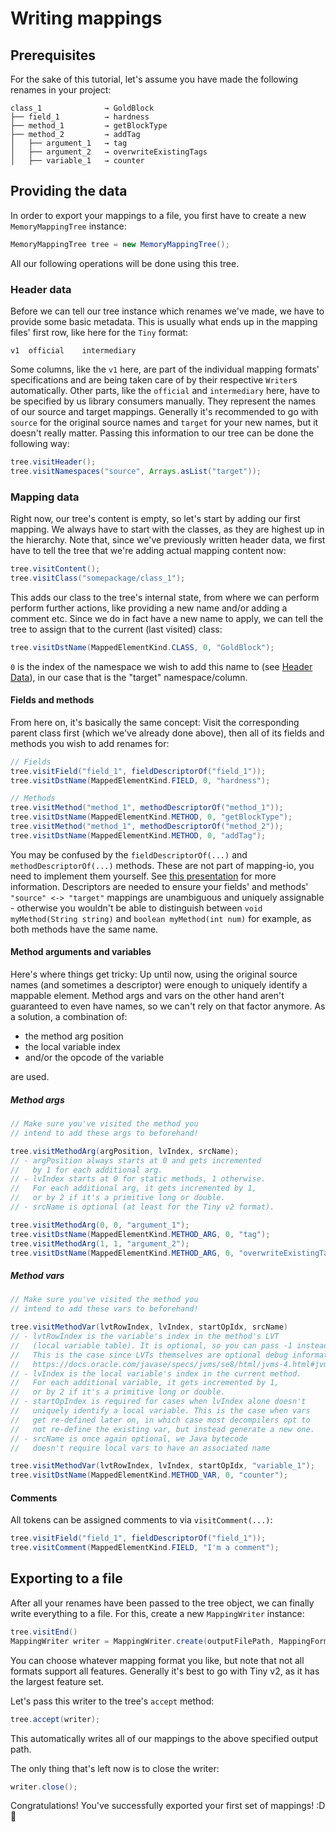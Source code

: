# Writing mappings

## Prerequisites
For the sake of this tutorial, let's assume you have made the following renames in your project:
```
class_1              → GoldBlock
├── field_1          → hardness
├── method_1         → getBlockType
├── method_2         → addTag
│   ├── argument_1   → tag
│   ├── argument_2   → overwriteExistingTags
│   ├── variable_1   → counter
```


## Providing the data
In order to export your mappings to a file, you first have to create a new `MemoryMappingTree` instance:
```java
MemoryMappingTree tree = new MemoryMappingTree();
```
All our following operations will be done using this tree.


### Header data
Before we can tell our tree instance which renames we've made, we have to provide some basic metadata. This is usually what ends up in the mapping files' first row, like here for the `Tiny` format:
```
v1	official	intermediary
```
Some columns, like the `v1` here, are part of the individual mapping formats' specifications and are being taken care of by their respective `Writer`s automatically. Other parts, like the `official` and `intermediary` here, have to be specified by us library consumers manually. They represent the names of our source and target mappings.
Generally it's recommended to go with `source` for the original source names and `target` for your new names, but it doesn't really matter. Passing this information to our tree can be done the following way:
```java
tree.visitHeader();
tree.visitNamespaces("source", Arrays.asList("target"));
```


### Mapping data
Right now, our tree's content is empty, so let's start by adding our first mapping. We always have to start with the classes, as they are highest up in the hierarchy. Note that, since we've previously written header data, we first have to tell the tree that we're adding actual mapping content now:
```java
tree.visitContent();
tree.visitClass("somepackage/class_1");
```
This adds our class to the tree's internal state, from where we can perform perform further actions, like providing a new name and/or adding a comment etc.
Since we do in fact have a new name to apply, we can tell the tree to assign that to the current (last visited) class:
```java
tree.visitDstName(MappedElementKind.CLASS, 0, "GoldBlock");
```
`0` is the index of the namespace we wish to add this name to (see [Header Data](#header-data)), in our case that is the "target" namespace/column.


#### Fields and methods
From here on, it's basically the same concept: Visit the corresponding parent class first (which we've already done above), then all of its fields and methods you wish to add renames for:
```java
// Fields
tree.visitField("field_1", fieldDescriptorOf("field_1"));
tree.visitDstName(MappedElementKind.FIELD, 0, "hardness");

// Methods
tree.visitMethod("method_1", methodDescriptorOf("method_1"));
tree.visitDstName(MappedElementKind.METHOD, 0, "getBlockType");
tree.visitMethod("method_1", methodDescriptorOf("method_2"));
tree.visitDstName(MappedElementKind.METHOD, 0, "addTag");
```
You may be confused by the `fieldDescriptorOf(...)` and `methodDescriptorOf(...)` methods. These are not part of mapping-io, you need to implement them yourself. See [this presentation](https://web.archive.org/web/20221108160338/https://courses.cs.ut.ee/MTAT.05.085/2014_spring/uploads/Main/Bytecode%20with%20ASM.pdf) for more information. Descriptors are needed to ensure your fields' and methods' `"source" <-> "target"` mappings are unambiguous and uniquely assignable - otherwise you wouldn't be able to distinguish between `void myMethod(String string)` and `boolean myMethod(int num)` for example, as both methods have the same name.


#### Method arguments and variables
Here's where things get tricky: Up until now, using the original source names (and sometimes a descriptor) were enough to uniquely identify a mappable element. Method args and vars on the other hand aren't guaranteed to even have names, so we can't rely on that factor anymore. As a solution, a combination of:
- the method arg position
- the local variable index
- and/or the opcode of the variable

are used.

##### Method args
```java
// Make sure you've visited the method you
// intend to add these args to beforehand!

tree.visitMethodArg(argPosition, lvIndex, srcName);
// - argPosition always starts at 0 and gets incremented
//   by 1 for each additional arg.
// - lvIndex starts at 0 for static methods, 1 otherwise.
//   For each additional arg, it gets incremented by 1,
//   or by 2 if it's a primitive long or double.
// - srcName is optional (at least for the Tiny v2 format).

tree.visitMethodArg(0, 0, "argument_1");
tree.visitDstName(MappedElementKind.METHOD_ARG, 0, "tag");
tree.visitMethodArg(1, 1, "argument_2");
tree.visitDstName(MappedElementKind.METHOD_ARG, 0, "overwriteExistingTags");
```

##### Method vars
```java
// Make sure you've visited the method you
// intend to add these vars to beforehand!

tree.visitMethodVar(lvtRowIndex, lvIndex, startOpIdx, srcName)
// - lvtRowIndex is the variable's index in the method's LVT
//   (local variable table). It is optional, so you can pass -1 instead.
//   This is the case since LVTs themselves are optional debug information, see
//   https://docs.oracle.com/javase/specs/jvms/se8/html/jvms-4.html#jvms-4.7.13
// - lvIndex is the local variable's index in the current method.
//   For each additional variable, it gets incremented by 1,
//   or by 2 if it's a primitive long or double.
// - startOpIndex is required for cases when lvIndex alone doesn't
//   uniquely identify a local variable. This is the case when vars
//   get re-defined later on, in which case most decompilers opt to
//   not re-define the existing var, but instead generate a new one.
// - srcName is once again optional, we Java bytecode
//   doesn't require local vars to have an associated name

tree.visitMethodVar(lvtRowIndex, lvIndex, startOpIdx, "variable_1");
tree.visitDstName(MappedElementKind.METHOD_VAR, 0, "counter");
```

#### Comments
All tokens can be assigned comments to via `visitComment(...)`:
```java
tree.visitField("field_1", fieldDescriptorOf("field_1"));
tree.visitComment(MappedElementKind.FIELD, "I'm a comment");
```


## Exporting to a file
After all your renames have been passed to the tree object, we can finally write everything to a file. For this, create a new `MappingWriter` instance:
```java
tree.visitEnd()
MappingWriter writer = MappingWriter.create(outputFilePath, MappingFormat.TINY_2);
```
You can choose whatever mapping format you like, but note that not all formats support all features. Generally it's best to go with Tiny v2, as it has the largest feature set.

Let's pass this writer to the tree's `accept` method:
```java
tree.accept(writer);
```
This automatically writes all of our mappings to the above specified output path.

The only thing that's left now is to close the writer:
```java
writer.close();
```

Congratulations! You've successfully exported your first set of mappings! :D 🏅 